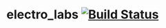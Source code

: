 # electro_labs [![Build Status](https://travis-ci.com/lamtev/electro_labs.svg?token=9FvGK5w3cEBFPgDbu729&branch=master)](https://travis-ci.com/lamtev/electro_labs)
